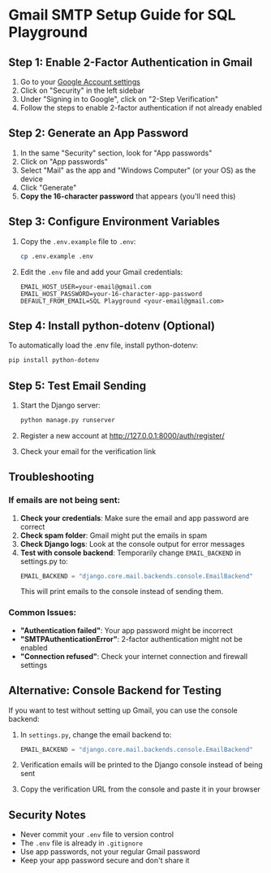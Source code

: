 # Gmail SMTP Setup Guide for SQL Playground

## Step 1: Enable 2-Factor Authentication in Gmail

1. Go to your [Google Account settings](https://myaccount.google.com/)
2. Click on "Security" in the left sidebar
3. Under "Signing in to Google", click on "2-Step Verification"
4. Follow the steps to enable 2-factor authentication if not already enabled

## Step 2: Generate an App Password

1. In the same "Security" section, look for "App passwords"
2. Click on "App passwords"
3. Select "Mail" as the app and "Windows Computer" (or your OS) as the device
4. Click "Generate"
5. **Copy the 16-character password** that appears (you'll need this)

## Step 3: Configure Environment Variables

1. Copy the `.env.example` file to `.env`:
   ```bash
   cp .env.example .env
   ```

2. Edit the `.env` file and add your Gmail credentials:
   ```
   EMAIL_HOST_USER=your-email@gmail.com
   EMAIL_HOST_PASSWORD=your-16-character-app-password
   DEFAULT_FROM_EMAIL=SQL Playground <your-email@gmail.com>
   ```

## Step 4: Install python-dotenv (Optional)

To automatically load the .env file, install python-dotenv:
```bash
pip install python-dotenv
```

## Step 5: Test Email Sending

1. Start the Django server:
   ```bash
   python manage.py runserver
   ```

2. Register a new account at http://127.0.0.1:8000/auth/register/

3. Check your email for the verification link

## Troubleshooting

### If emails are not being sent:

1. **Check your credentials**: Make sure the email and app password are correct
2. **Check spam folder**: Gmail might put the emails in spam
3. **Check Django logs**: Look at the console output for error messages
4. **Test with console backend**: Temporarily change `EMAIL_BACKEND` in settings.py to:
   ```python
   EMAIL_BACKEND = "django.core.mail.backends.console.EmailBackend"
   ```
   This will print emails to the console instead of sending them.

### Common Issues:

- **"Authentication failed"**: Your app password might be incorrect
- **"SMTPAuthenticationError"**: 2-factor authentication might not be enabled
- **"Connection refused"**: Check your internet connection and firewall settings

## Alternative: Console Backend for Testing

If you want to test without setting up Gmail, you can use the console backend:

1. In `settings.py`, change the email backend to:
   ```python
   EMAIL_BACKEND = "django.core.mail.backends.console.EmailBackend"
   ```

2. Verification emails will be printed to the Django console instead of being sent

3. Copy the verification URL from the console and paste it in your browser

## Security Notes

- Never commit your `.env` file to version control
- The `.env` file is already in `.gitignore`
- Use app passwords, not your regular Gmail password
- Keep your app password secure and don't share it
